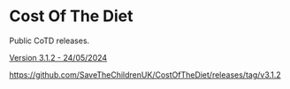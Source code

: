 # Cost Of The Diet

Public CoTD releases.

[Version 3.1.2 - 24/05/2024](https://github.com/SaveTheChildrenUK/CostOfTheDiet/releases/download/v3.1.2/Cost-of-The-Diet-Setup-3.1.2.exe)

https://github.com/SaveTheChildrenUK/CostOfTheDiet/releases/tag/v3.1.2 

